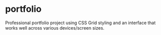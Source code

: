 # portfolio

Professional portfolio project using CSS Grid styling and an interface that works well across various devices/screen sizes. 
